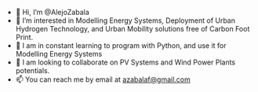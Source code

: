 - 👋 Hi, I’m @AlejoZabala
- 👀 I’m interested in Modelling Energy Systems, Deployment of Urban Hydrogen Technology, and Urban Mobility solutions free of Carbon Foot Print.
- 🌱 I am in constant learning to program with Python, and use it for Modelling Energy Systems
- 💞️ I am looking to collaborate on PV Systems and Wind Power Plants potentials.
- 📫 You can reach me by email at azabalaf@gmail.com

<!---
AlejoZabala/AlejoZabala is a ✨ special ✨ repository because its `README.md` (this file) appears on your GitHub profile.
You can click the Preview link to take a look at your changes.
--->
